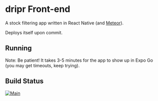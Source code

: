# dripr Front-end
A stock filtering app written in React Native (and [Meteor](https://github.com/jon-hawks/dripr-server)).

Deploys itself upon commit.

## Running
Note: Be patient! It takes 3-5 minutes for the app to show up in Expo Go (you may get timeouts, keep trying).

## Build Status
[![Main](https://github.com/jon-hawks/dripr-client/workflows/default/badge.svg?branch=main)](https://github.com/jon-hawks/dripr-client/actions)
